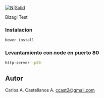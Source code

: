 [![N|Solid](http://resourcesbizagi.azureedge.net/images/Bizagi_logo.svg)](https://nodesource.com/products/nsolid)

Bizagi Test

### Instalacion
```sh
bower install
```

### Levantamiento con node en puerto 80
```sh
http-server -p80
```

Autor
----

Carlos A. Castellanos A.
ccast2@gmail.com